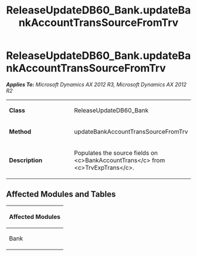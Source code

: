﻿---
title: ReleaseUpdateDB60_Bank.updateBankAccountTransSourceFromTrv
TOCTitle: ReleaseUpdateDB60_Bank.updateBankAccountTransSourceFromTrv
ms:assetid: 6587a187-ae64-98aa-9c3a-3be4c664f8a4
ms:mtpsurl: https://msdn.microsoft.com/en-us/library/JJ719221(v=AX.60)
ms:contentKeyID: 49708760
ms.date: 05/18/2015
mtps_version: v=AX.60
---

# ReleaseUpdateDB60\_Bank.updateBankAccountTransSourceFromTrv 


_**Applies To:** Microsoft Dynamics AX 2012 R3, Microsoft Dynamics AX 2012 R2_

<table>
<colgroup>
<col style="width: 50%" />
<col style="width: 50%" />
</colgroup>
<tbody>
<tr class="odd">
<td><p><strong>Class</strong></p></td>
<td><p>ReleaseUpdateDB60_Bank</p></td>
</tr>
<tr class="even">
<td><p><strong>Method</strong></p></td>
<td><p>updateBankAccountTransSourceFromTrv</p></td>
</tr>
<tr class="odd">
<td><p><strong>Description</strong></p></td>
<td><p>Populates the source fields on &lt;c&gt;BankAccountTrans&lt;/c&gt; from &lt;c&gt;TrvExpTrans&lt;/c&gt;.</p></td>
</tr>
</tbody>
</table>


## Affected Modules and Tables

<table>
<colgroup>
<col style="width: 100%" />
</colgroup>
<thead>
<tr class="header">
<th><p>Affected Modules</p></th>
</tr>
</thead>
<tbody>
<tr class="odd">
<td><p>Bank</p></td>
</tr>
</tbody>
</table>

  


